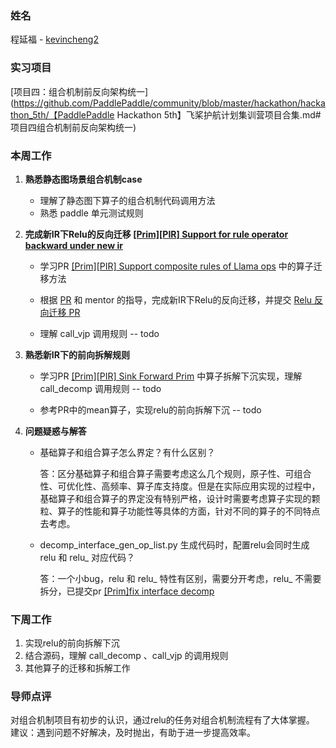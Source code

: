 ### 姓名
程延福 - [kevincheng2](https://github.com/kevincheng2)

### 实习项目
[项目四：组合机制前反向架构统一](https://github.com/PaddlePaddle/community/blob/master/hackathon/hackathon_5th/【PaddlePaddle Hackathon 5th】飞桨护航计划集训营项目合集.md#项目四组合机制前反向架构统一)

### 本周工作

1. **熟悉静态图场景组合机制case**
	* 理解了静态图下算子的组合机制代码调用方法
	* 熟悉 paddle 单元测试规则


2. **完成新IR下Relu的反向迁移  [[Prim][PIR] Support for rule operator backward under new ir](https://github.com/PaddlePaddle/Paddle/pull/58210)**
	
	* 学习PR [[Prim][PIR] Support composite rules of Llama ops](https://github.com/PaddlePaddle/Paddle/pull/58018) 中的算子迁移方法
	
	* 根据 [PR](https://github.com/PaddlePaddle/Paddle/pull/58018) 和 mentor 的指导，完成新IR下Relu的反向迁移，并提交 [Relu 反向迁移 PR](https://github.com/PaddlePaddle/Paddle/pull/58210)
	
	* 理解 call_vjp 调用规则 -- todo
	
3. **熟悉新IR下的前向拆解规则**
	* 学习PR [[Prim][PIR] Sink Forward Prim](https://github.com/PaddlePaddle/Paddle/pull/58130) 中算子拆解下沉实现，理解 call_decomp 调用规则 -- todo
	
	* 参考PR中的mean算子，实现relu的前向拆解下沉 -- todo
	
3. **问题疑惑与解答**


	* 基础算子和组合算子怎么界定？有什么区别？
	
	    答：区分基础算子和组合算子需要考虑这么几个规则，原子性、可组合性、可优化性、高频率、算子库支持度。但是在实际应用实现的过程中，基础算子和组合算子的界定没有特别严格，设计时需要考虑算子实现的颗粒、算子的性能和算子功能性等具体的方面，针对不同的算子的不同特点去考虑。
	
	* decomp_interface_gen_op_list.py 生成代码时，配置relu会同时生成 relu 和 relu_ 对应代码？
	
	    答：一个小bug，relu 和 relu_ 特性有区别，需要分开考虑，relu_ 不需要拆分，已提交pr [[Prim]fix interface decomp](https://github.com/PaddlePaddle/Paddle/pull/58322)


### 下周工作

1. 实现relu的前向拆解下沉
2. 结合源码，理解 call_decomp 、call_vjp 的调用规则
3. 其他算子的迁移和拆解工作

### 导师点评
对组合机制项目有初步的认识，通过relu的任务对组合机制流程有了大体掌握。
建议：遇到问题不好解决，及时抛出，有助于进一步提高效率。
